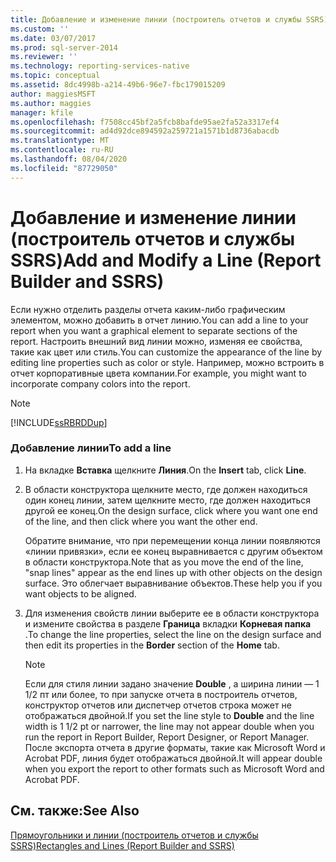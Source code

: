 ```yaml
---
title: Добавление и изменение линии (построитель отчетов и службы SSRS) | Документы Майкрософт
ms.custom: ''
ms.date: 03/07/2017
ms.prod: sql-server-2014
ms.reviewer: ''
ms.technology: reporting-services-native
ms.topic: conceptual
ms.assetid: 8dc4998b-a214-49b6-96e7-fbc179015209
author: maggiesMSFT
ms.author: maggies
manager: kfile
ms.openlocfilehash: f7508cc45bf2a5fcb8bafde95ae2fa52a3317ef4
ms.sourcegitcommit: ad4d92dce894592a259721a1571b1d8736abacdb
ms.translationtype: MT
ms.contentlocale: ru-RU
ms.lasthandoff: 08/04/2020
ms.locfileid: "87729050"
---
```

# <a name="add-and-modify-a-line-report-builder-and-ssrs"></a><span data-ttu-id="0695f-102">Добавление и изменение линии (построитель отчетов и службы SSRS)</span><span class="sxs-lookup"><span data-stu-id="0695f-102">Add and Modify a Line (Report Builder and SSRS)</span></span>
  <span data-ttu-id="0695f-103">Если нужно отделить разделы отчета каким-либо графическим элементом, можно добавить в отчет линию.</span><span class="sxs-lookup"><span data-stu-id="0695f-103">You can add a line to your report when you want a graphical element to separate sections of the report.</span></span> <span data-ttu-id="0695f-104">Настроить внешний вид линии можно, изменяя ее свойства, такие как цвет или стиль.</span><span class="sxs-lookup"><span data-stu-id="0695f-104">You can customize the appearance of the line by editing line properties such as color or style.</span></span> <span data-ttu-id="0695f-105">Например, можно встроить в отчет корпоративные цвета компании.</span><span class="sxs-lookup"><span data-stu-id="0695f-105">For example, you might want to incorporate company colors into the report.</span></span>  
  
> [!NOTE]  
>  [!INCLUDE[ssRBRDDup](../../includes/ssrbrddup-md.md)]  
  
### <a name="to-add-a-line"></a><span data-ttu-id="0695f-106">Добавление линии</span><span class="sxs-lookup"><span data-stu-id="0695f-106">To add a line</span></span>  
  
1.  <span data-ttu-id="0695f-107">На вкладке **Вставка** щелкните **Линия**.</span><span class="sxs-lookup"><span data-stu-id="0695f-107">On the **Insert** tab, click **Line**.</span></span>  
  
2.  <span data-ttu-id="0695f-108">В области конструктора щелкните место, где должен находиться один конец линии, затем щелкните место, где должен находиться другой ее конец.</span><span class="sxs-lookup"><span data-stu-id="0695f-108">On the design surface, click where you want one end of the line, and then click where you want the other end.</span></span>  
  
     <span data-ttu-id="0695f-109">Обратите внимание, что при перемещении конца линии появляются «линии привязки», если ее конец выравнивается с другим объектом в области конструктора.</span><span class="sxs-lookup"><span data-stu-id="0695f-109">Note that as you move the end of the line, "snap lines" appear as the end lines up with other objects on the design surface.</span></span> <span data-ttu-id="0695f-110">Это облегчает выравнивание объектов.</span><span class="sxs-lookup"><span data-stu-id="0695f-110">These help you if you want objects to be aligned.</span></span>  
  
3.  <span data-ttu-id="0695f-111">Для изменения свойств линии выберите ее в области конструктора и измените свойства в разделе **Граница** вкладки **Корневая папка** .</span><span class="sxs-lookup"><span data-stu-id="0695f-111">To change the line properties, select the line on the design surface and then edit its properties in the **Border** section of the **Home** tab.</span></span>  
  
    > [!NOTE]  
    >  <span data-ttu-id="0695f-112">Если для стиля линии задано значение **Double** , а ширина линии — 1 1/2 пт или более, то при запуске отчета в построитель отчетов, конструктор отчетов или диспетчер отчетов строка может не отображаться двойной.</span><span class="sxs-lookup"><span data-stu-id="0695f-112">If you set the line style to **Double** and the line width is 1 1/2 pt or narrower, the line may not appear double when you run the report in Report Builder, Report Designer, or Report Manager.</span></span> <span data-ttu-id="0695f-113">После экспорта отчета в другие форматы, такие как Microsoft Word и Acrobat PDF, линия будет отображаться двойной.</span><span class="sxs-lookup"><span data-stu-id="0695f-113">It will appear double when you export the report to other formats such as Microsoft Word and Acrobat PDF.</span></span>  
  
## <a name="see-also"></a><span data-ttu-id="0695f-114">См. также:</span><span class="sxs-lookup"><span data-stu-id="0695f-114">See Also</span></span>  
 [<span data-ttu-id="0695f-115">Прямоугольники и линии (построитель отчетов и службы SSRS)</span><span class="sxs-lookup"><span data-stu-id="0695f-115">Rectangles and Lines &#40;Report Builder and SSRS&#41;</span></span>](rectangles-and-lines-report-builder-and-ssrs.md)  
  
  
